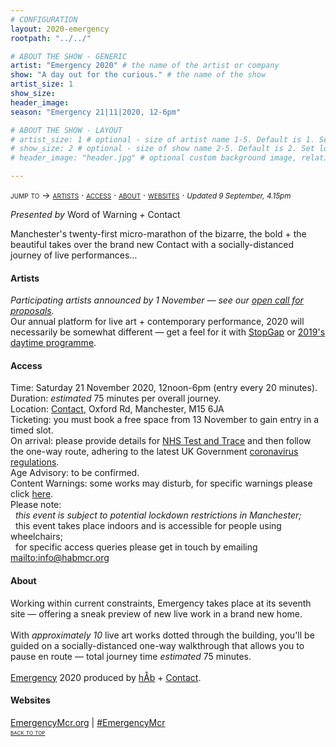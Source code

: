 ```yaml
---
# CONFIGURATION
layout: 2020-emergency
rootpath: "../../"

# ABOUT THE SHOW - GENERIC
artist: "Emergency 2020" # the name of the artist or company
show: "A day out for the curious." # the name of the show
artist_size: 1
show_size: 
header_image:  
season: "Emergency 21|11|2020, 12-6pm"

# ABOUT THE SHOW - LAYOUT
# artist_size: 1 # optional - size of artist name 1-5. Default is 1. Set longer names to lower values
# show_size: 2 # optional - size of show name 2-5. Default is 2. Set longer names to lower values
# header_image: "header.jpg" # optional custom background image, relative to current page

---
```

<span style='font-variant: small-caps'>jump to → [artists](/current/2020-emergency/#artists) · [access](/current/2020-emergency/#access) · [about](/current/2020-emergency/#about) · [websites](/current/2020-emergency/#websites)</span> · <small>*Updated 9 September, 4.15pm*</small>     
        
*Presented by* Word of Warning *+* Contact        
        
Manchester's twenty-first micro-marathon of the bizarre, the bold + the beautiful takes over the brand new Contact with a socially-distanced journey of live performances…       
        
#### Artists       
*Participating artists announced by 1 November — see our <a href="http://emergencymcr.posthaven.com" target="_blank">open call for proposals</a>.*<br>Our annual platform for live art + contemporary performance, 2020 will necessarily be somewhat different — get a feel for it with [StopGap](/archive/2020-emergencystopgap) or [2019's daytime programme](/archive/2019-emergency/daytime).         
        
#### Access            
Time: Saturday 21 November 2020, 12noon-6pm (entry every 20 minutes).<br>Duration: *estimated* 75 minutes per overall journey.<br>Location: <a href="http://contactmcr.com" target="_blank">Contact</a>, Oxford Rd, Manchester, M15 6JA<br>Ticketing: you must book a free space from 13 November to gain entry in a timed slot.<br>On arrival: please provide details for <a href="http://nhs.uk/conditions/coronavirus-covid-19/testing-and-tracing" target="_blank">NHS Test and Trace</a> and then follow the one-way route, adhering to the latest UK Government <a href="http://www.gov.uk/coronavirus" target="_blank">coronavirus regulations</a>.<br>Age Advisory: to be confirmed.<br>Content Warnings: some works may disturb, for specific warnings please click [here](/warnings).<br>Please note:<br>&nbsp;&nbsp;*this event is subject to potential lockdown restrictions in Manchester;*<br>&nbsp;&nbsp;this event takes place indoors and is accessible for people using wheelchairs;<br>&nbsp;&nbsp;for specific access queries please get in touch by emailing <mailto:info@habmcr.org>         
          
#### About         
Working within current constraints, Emergency takes place at its seventh site — offering a sneak preview of new live work in a brand new home.<br><br>With *approximately 10* live art works dotted through the building, you'll be guided on a socially-distanced one-way walkthrough that allows you to pause en route — total journey time *estimated* 75 minutes.<br><br>[Emergency](/hab/emergency) 2020 produced by [hÅb](/hab) + <a href="http://contactmcr.com" target="_blank">Contact</a>.         
         
#### Websites         
<a href="http://emergencymcr.org" target="_blank">EmergencyMcr.org</a> | <a href="http://twitter.com/hashtag/EmergencyMcr" target="_blank">#EmergencyMcr</a>         
<small><span style='font-variant: small-caps'>[back to top](/current/2020-emergency)</span></small>
